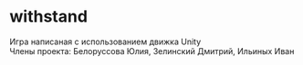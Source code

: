 # withstand
Игра написаная с использованием движка Unity  
Члены проекта: Белоруссова Юлия, Зелинский Дмитрий, Ильиных Иван
